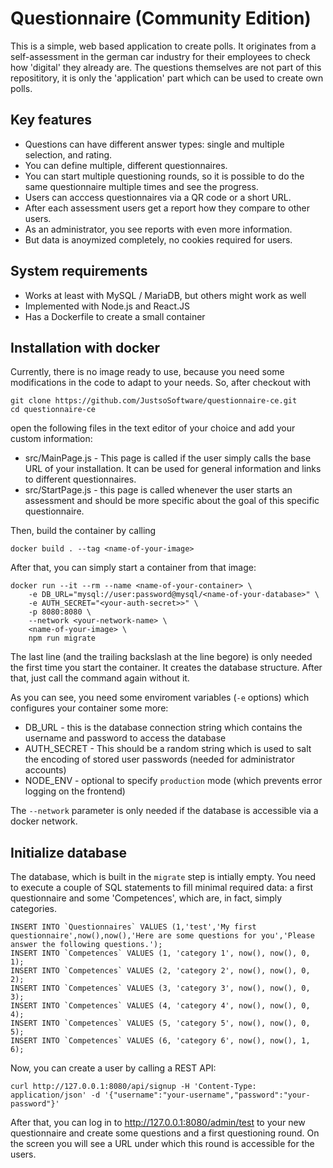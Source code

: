 # Questionnaire (Community Edition)

This is a simple, web based application to create polls. It originates from a self-assessment in the german
car industry for their employees to check how 'digital' they already are. The questions themselves are not
part of this reposititory, it is only the 'application' part which can be used to create own polls.

## Key features

- Questions can have different answer types: single and multiple selection, and rating.
- You can define multiple, different questionnaires.
- You can start multiple questioning rounds, so it is possible to do the same questionnaire multiple times and see the progress.
- Users can acccess questionnaires via a QR code or a short URL.
- After each assessment users get a report how they compare to other users.
- As an administrator, you see reports with even more information.
- But data is anoymized completely, no cookies required for users.


## System requirements

- Works at least with MySQL / MariaDB, but others might work as well
- Implemented with Node.js and React.JS
- Has a Dockerfile to create a small container


## Installation with docker

Currently, there is no image ready to use, because you need some modifications in the code to adapt to
your needs. So, after checkout with

    git clone https://github.com/JustsoSoftware/questionnaire-ce.git
    cd questionnaire-ce
    
    
open the following files in the text editor of your choice and add your custom information:

- src/MainPage.js - This page is called if the user simply calls the base URL of your installation. It can be used for general information and links to different questionnaires. 
- src/StartPage.js - this page is called whenever the user starts an assessment and should be more specific about the goal of this specific questionnaire.

Then, build the container by calling

    docker build . --tag <name-of-your-image>
    
After that, you can simply start a container from that image:

    docker run --it --rm --name <name-of-your-container> \
        -e DB_URL="mysql://user:password@mysql/<name-of-your-database>" \
        -e AUTH_SECRET="<your-auth-secret>>" \
        -p 8080:8080 \
        --network <your-network-name> \
        <name-of-your-image> \
        npm run migrate
        
The last line (and the trailing backslash at the line begore) is only needed the first time you start the container.
It creates the database structure. After that, just call the command again without it.

As you can see, you need some enviroment variables (`-e` options) which configures your container some more:

- DB_URL - this is the database connection string which contains the username and password to access the database
- AUTH_SECRET - This should be a random string which is used to salt the encoding of stored user passwords (needed for administrator accounts)
- NODE_ENV - optional to specify `production` mode (which prevents error logging on the frontend)

The `--network` parameter is only needed if the database is accessible via a docker network.

## Initialize database

The database, which is built in the `migrate` step is intially empty. You need to execute a couple of SQL statements to fill minimal required data: a first questionnaire and some 'Competences', which are, in fact, simply categories.

    INSERT INTO `Questionnaires` VALUES (1,'test','My first questionnaire',now(),now(),'Here are some questions for you','Please answer the following questions.');
    INSERT INTO `Competences` VALUES (1, 'category 1', now(), now(), 0, 1);
    INSERT INTO `Competences` VALUES (2, 'category 2', now(), now(), 0, 2);
    INSERT INTO `Competences` VALUES (3, 'category 3', now(), now(), 0, 3);
    INSERT INTO `Competences` VALUES (4, 'category 4', now(), now(), 0, 4);
    INSERT INTO `Competences` VALUES (5, 'category 5', now(), now(), 0, 5);
    INSERT INTO `Competences` VALUES (6, 'category 6', now(), now(), 1, 6);

Now, you can create a user by calling a REST API:

    curl http://127.0.0.1:8080/api/signup -H 'Content-Type: application/json' -d '{"username":"your-username","password":"your-password"}'
    
After that, you can log in to http://127.0.0.1:8080/admin/test to your new questionnaire and create some questions and a first questioning round.
On the screen you will see a URL under which this round is accessible for the users.
